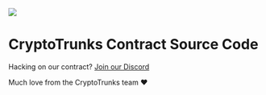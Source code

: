 ![](https://cryptotrunks.co/images/opengraph.jpg)

# CryptoTrunks Contract Source Code

Hacking on our contract? [Join our Discord](discord.gg/yv8trsNXbJ)

Much love from the CryptoTrunks team ❤️
